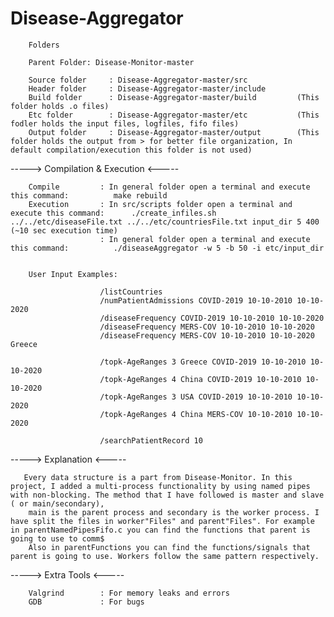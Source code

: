 # Disease-Aggregator
        Folders

        Parent Folder: Disease-Monitor-master

        Source folder     : Disease-Aggregator-master/src
        Header folder     : Disease-Aggregator-master/include
        Build folder      : Disease-Aggregator-master/build         (This folder holds .o files)
        Etc folder        : Disease-Aggregator-master/etc           (This fodler holds the input files, logfiles, fifo files)
        Output folder     : Disease-Aggregator-master/output        (This folder holds the output from > for better file organization, In default compilation/execution this folder is not used)



-----> Compilation & Execution <-----

        Compile         : In general folder open a terminal and execute this command:          make rebuild
        Execution       : In src/scripts folder open a terminal and execute this command:      ./create_infiles.sh ../../etc/diseaseFile.txt ../../etc/countriesFile.txt input_dir 5 400           (~10 sec execution time)
                        : In general folder open a terminal and execute this command:          ./diseaseAggregator -w 5 -b 50 -i etc/input_dir


        User Input Examples:

                        /listCountries
                        /numPatientAdmissions COVID-2019 10-10-2010 10-10-2020
                        /diseaseFrequency COVID-2019 10-10-2010 10-10-2020
                        /diseaseFrequency MERS-COV 10-10-2010 10-10-2020
                        /diseaseFrequency MERS-COV 10-10-2010 10-10-2020 Greece

                        /topk-AgeRanges 3 Greece COVID-2019 10-10-2010 10-10-2020
                        /topk-AgeRanges 4 China COVID-2019 10-10-2010 10-10-2020
                        /topk-AgeRanges 3 USA COVID-2019 10-10-2010 10-10-2020
                        /topk-AgeRanges 4 China MERS-COV 10-10-2010 10-10-2020

                        /searchPatientRecord 10



-----> Explanation <-----

       Every data structure is a part from Disease-Monitor. In this project, I added a multi-process functionality by using named pipes with non-blocking. The method that I have followed is master and slave ( or main/secondary),
        main is the parent process and secondary is the worker process. I have split the files in worker"Files" and parent"Files". For example in parentNamedPipesFifo.c you can find the functions that parent is going to use to comm$
        Also in parentFunctions you can find the functions/signals that parent is going to use. Workers follow the same pattern respectively.

-----> Extra Tools <-----

        Valgrind        : For memory leaks and errors
        GDB             : For bugs
